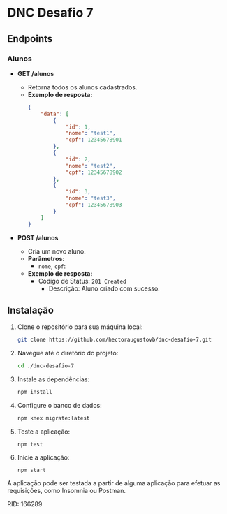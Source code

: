 # DNC Desafio 7

## **Endpoints**

### **Alunos**

- **GET /alunos**
  - Retorna todos os alunos cadastrados.
  - **Exemplo de resposta:**
    ```json
    {
    	"data": [
    		{
    			"id": 1,
    			"nome": "test1",
    			"cpf": 12345678901
    		},
    		{
    			"id": 2,
    			"nome": "test2",
    			"cpf": 12345678902
    		},
    		{
    			"id": 3,
    			"nome": "test3",
    			"cpf": 12345678903
    		}
    	]
    }
    ```

- **POST /alunos**
  - Cria um novo aluno.
  - **Parâmetros**:
    - `nome`, `cpf`:
  - **Exemplo de resposta:**
    - Código de Status: `201 Created`
      - Descrição: Aluno criado com sucesso.


## Instalação

1. Clone o repositório para sua máquina local:

   ```bash
   git clone https://github.com/hectoraugustovb/dnc-desafio-7.git
   ```

2. Navegue até o diretório do projeto:

   ```bash
   cd ./dnc-desafio-7
   ```

3. Instale as dependências:

   ```bash
   npm install
   ```

4. Configure o banco de dados:

   ```bash
   npm knex migrate:latest
   ```
   
5. Teste a aplicação:

   ```
   npm test
   ```
6. Inicie a aplicação:

   ```
   npm start
   ```

A aplicação pode ser testada a partir de alguma aplicação para efetuar as requisições, como Insomnia ou Postman.


RID: 166289
